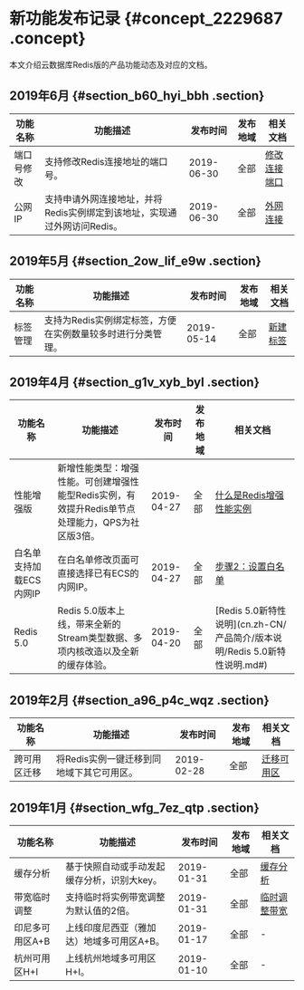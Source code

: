 # 新功能发布记录 {#concept_2229687 .concept}

本文介绍云数据库Redis版的产品功能动态及对应的文档。

## 2019年6月 {#section_b60_hyi_bbh .section}

|功能名称|功能描述|发布时间|发布地域|相关文档|
|----|----|----|----|----|
|端口号修改|支持修改Redis连接地址的端口号。|2019-06-30|全部|[修改连接端口](../../../../cn.zh-CN/用户指南/连接管理/修改外网连接端口.md#)|
|公网IP|支持申请外网连接地址，并将Redis实例绑定到该地址，实现通过外网访问Redis。|2019-06-30|全部|[外网连接](../../../../cn.zh-CN/快速入门/步骤3：连接实例/外网连接.md#)|

## 2019年5月 {#section_2ow_lif_e9w .section}

|功能名称|功能描述|发布时间|发布地域|相关文档|
|----|----|----|----|----|
|标签管理|支持为Redis实例绑定标签，方便在实例数量较多时进行分类管理。|2019-05-14|全部|[新建标签](../../../../cn.zh-CN/用户指南/标签管理/新建标签.md#)|

## 2019年4月 {#section_g1v_xyb_byl .section}

|功能名称|功能描述|发布时间|发布地域|相关文档|
|----|----|----|----|----|
|性能增强版|新增性能类型：增强性能。可创建增强性能型Redis实例，有效提升Redis单节点处理能力，QPS为社区版3倍。|2019-04-27|全部|[什么是Redis增强性能实例](cn.zh-CN/产品简介/增强性能实例/什么是Redis增强性能实例.md#)|
|白名单支持加载ECS内网IP|在白名单修改页面可直接选择已有ECS的内网IP。|2019-04-27|全部|[步骤2：设置白名单](../../../../cn.zh-CN/快速入门/步骤2：设置白名单.md#)|
|Redis 5.0|Redis 5.0版本上线，带来全新的Stream类型数据、多项内核改造以及全新的缓存体验。|2019-04-20|全部|[Redis 5.0新特性说明](cn.zh-CN/产品简介/版本说明/Redis 5.0新特性说明.md#)|

## 2019年2月 {#section_a96_p4c_wqz .section}

|功能名称|功能描述|发布时间|发布地域|相关文档|
|----|----|----|----|----|
|跨可用区迁移|将Redis实例一键迁移到同地域下其它可用区。|2019-02-28|全部|[迁移可用区](../../../../cn.zh-CN/用户指南/实例管理/迁移可用区.md#)|

## 2019年1月 {#section_wfg_7ez_qtp .section}

|功能名称|功能描述|发布时间|发布地域|相关文档|
|----|----|----|----|----|
|缓存分析|基于快照自动或手动发起缓存分析，识别大key。|2019-01-31|全部|[缓存分析](../../../../cn.zh-CN/用户指南/缓存分析.md#)|
|带宽临时调整|支持临时将实例带宽调整为默认值的2倍。|2019-01-31|全部|[临时调整带宽](../../../../cn.zh-CN/用户指南/实例管理/临时调整带宽.md#)|
|印尼多可用区A+B|上线印度尼西亚（雅加达）地域多可用区A+B。|2019-01-17|全部|-|
|杭州可用区H+I|上线杭州地域多可用区H+I。|2019-01-10|全部|-|

